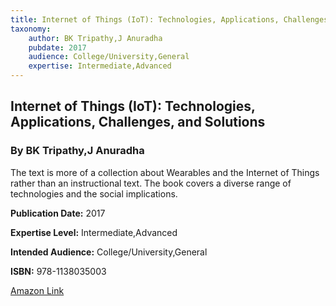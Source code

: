 ```yaml
---
title: Internet of Things (IoT): Technologies, Applications, Challenges, and Solutions
taxonomy:
	author: BK Tripathy,J Anuradha
	pubdate: 2017
	audience: College/University,General
	expertise: Intermediate,Advanced
---
```

## Internet of Things (IoT): Technologies, Applications, Challenges, and Solutions
### By BK Tripathy,J Anuradha
The text is more of a collection about Wearables and the Internet of Things rather than an instructional text. The book covers a diverse range of technologies and the social implications.

**Publication Date:** 2017

**Expertise Level:** Intermediate,Advanced

**Intended Audience:** College/University,General

**ISBN:** 978-1138035003

[Amazon Link](https://www.amazon.com/Internet-Things-IoT-Technologies-Applications/dp/1138035009/ref=sr_1_1?ie=UTF8&qid=1543368706&sr=8-1&keywords=internet+of+things+technologies+applications+challenges+and+solutions)
